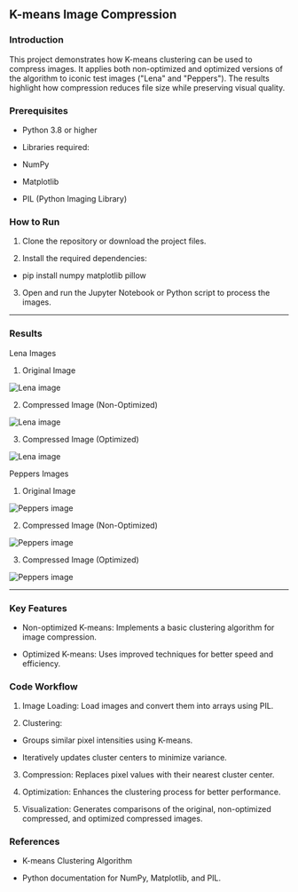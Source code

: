 
## K-means Image Compression

### Introduction

This project demonstrates how K-means clustering can be used to compress images.
It applies both non-optimized and optimized versions of the algorithm to iconic test images ("Lena" and "Peppers").
The results highlight how compression reduces file size while preserving visual quality.

### Prerequisites

- Python 3.8 or higher

- Libraries required:

- NumPy

- Matplotlib

- PIL (Python Imaging Library)



### How to Run

1. Clone the repository or download the project files.


2. Install the required dependencies:

- pip install numpy matplotlib pillow


3. Open and run the Jupyter Notebook or Python script to process the images.


---


### Results

Lena Images

1. Original Image

![Lena image](./lena.png)

2. Compressed Image (Non-Optimized)

![Lena image](./outputs/normal-kmeans/lena/lena_quantized.png)

3. Compressed Image (Optimized)

![Lena image](./outputs/optimized-kmeans/lena/lena_quantized.png)




Peppers Images

1. Original Image

![Peppers image](./peppers.png)

2. Compressed Image (Non-Optimized)

![Peppers image](./outputs/normal-kmeans/peppers/peppers_quantized.png)

3. Compressed Image (Optimized)

![Peppers image](./outputs/optimized-kmeans/peppers/peppers_quantized.png)


---

### Key Features

- Non-optimized K-means: Implements a basic clustering algorithm for image compression.

- Optimized K-means: Uses improved techniques for better speed and efficiency.


### Code Workflow

1. Image Loading: Load images and convert them into arrays using PIL.


2. Clustering:

- Groups similar pixel intensities using K-means.

- Iteratively updates cluster centers to minimize variance.



3. Compression: Replaces pixel values with their nearest cluster center.


4. Optimization: Enhances the clustering process for better performance.


5. Visualization: Generates comparisons of the original, non-optimized compressed, and optimized compressed images.



### References

- K-means Clustering Algorithm

- Python documentation for NumPy, Matplotlib, and PIL.


